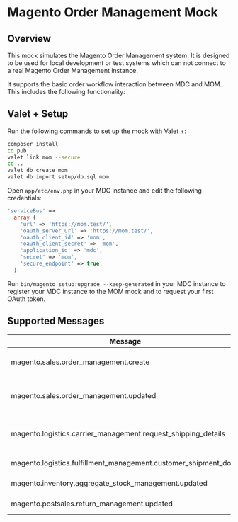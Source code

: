 # Magento Order Management Mock

## Overview
This mock simulates the Magento Order Management system. It is designed to be used for 
local development or test systems which can not connect to a real Magento Order Management
instance.

It supports the basic order workflow interaction between MDC and MOM. This includes the
following functionality:



## Valet + Setup
Run the following commands to set up the mock with Valet +:

```bash
composer install
cd pub
valet link mom --secure
cd ..
valet db create mom
valet db import setup/db.sql mom
```

Open `app/etc/env.php` in your MDC instance and edit the following
credentials:

```php
'serviceBus' => 
  array (
    'url' => 'https://mom.test/',
    'oauth_server_url' => 'https://mom.test/',
    'oauth_client_id' => 'mom',
    'oauth_client_secret' => 'mom',
    'application_id' => 'mdc',
    'secret' => 'mom',
    'secure_endpoint' => true,
  )
```

Run `bin/magento setup:upgrade --keep-generated` in your MDC instance
to register your MDC instance to the MOM mock and to request your first
OAuth token.

## Supported Messages 
| Message | Endpoint | Description | Implemented |
|----|----|----|----|
| magento.sales.order_management.create | oms | Create a order in MCOM  | ✓ |
| magento.sales.order_management.updated | mdc | Update Order Status in MDC | X |
| magento.logistics.carrier_management.request_shipping_details | mdc | Request Shipping label from MDC  | X |
| magento.logistics.fulfillment_management.customer_shipment_done | mdc | Complete Shipment  | X |
| magento.inventory.aggregate_stock_management.updated | mdc | Update MDC Stock  | X |
| magento.postsales.return_management.updated | mdc | Update RMA status | X |
